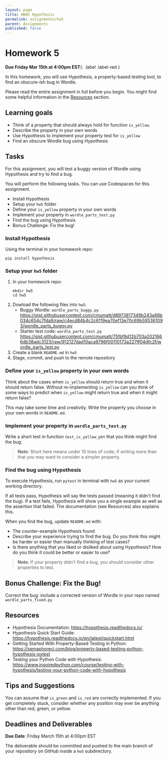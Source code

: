 ```yaml
---
layout: page
title: HW05 Hypothesis
permalink: assignments/hw5
parent: Assignments
published: false
---
```


# Homework 5

**Due Friday Mar 15th at 4:00pm EST**{: .label .label-red }

In this homework, you will use Hypothesis, a property-based testing tool, to find an obscure-ish bug in Wordle.

Please read the entire assignment in full before you begin. You might find some helpful information in the [Resources](#resources) section.

## Learning goals

- Think of a property that should always hold for function `is_yellow`.
- Describe the property in your own words
- Use Hypothesis to implement your property test for `is_yellow`
- Find an obscure Wordle bug using Hypothesis

## Tasks

For this assignment, you will test a buggy version of Wordle using Hypothesis and try to find a bug.

You will perform the following tasks. You can use Codespaces for this assignment.

- Install Hypothesis
- Setup your `hw5` folder
- Define your `is_yellow` property in your own words
- Implement your property in `wordle_parts_test.py`
- Find the bug using Hypothesis
- Bonus Challenge: Fix the bug!

### Install Hypothesis

Using the terminal in your homework repo:

```
pip install hypothesis
```

### Setup your `hw5` folder

1. In your homework repo:
   ```
   mkdir hw5
   cd hw5
   ```
2. Dowload the following files into `hw5`:
   - Buggy Wordle: `wordle_parts_buggy.py` <https://gist.githubusercontent.com/cmumatt/d8973817349b243a88b034c654c7fda9/raw/c4ecd84b4c2c6119ea70ef13e70c69b595361093/wordle_parts_buggy.py>
   - Starter test code: `wordle_parts_test.py` <https://gist.githubusercontent.com/cmumatt/75fbf9d12b703a2021666db38adc3123/raw/912127dad10aca9796f00110173a227ff04dfc2f/wordle_parts_test.py>
3. Create a blank `README.md` in `hw5`
4. Stage, commit, and push to the remote repository

### Define your `is_yellow` property in your own words

Think about the cases when `is_yellow` should return true and when it should return false. Without re-implementing `is_yellow` can you think of some ways to predict when `is_yellow` might return true and when it might return false?

This may take some time and creativity. Write the property you choose in your own words in `README.md`.

### Implement your property in `wordle_parts_test.py`

Write a short test in function `test_is_yellow_pbt` that you think might find the bug.

> **Note**: Short here means under 10 lines of code; if writing more than that you may want to consider a simpler property.

### Find the bug using Hypothesis

To execute Hypothesis, run `pytest` in terminal with `hw5` as your current working directory.

If all tests pass, Hypothesis will say the tests passed (meaning it didn't find the bug). If a test fails, Hypothesis will show you a single example as well as the assertion that failed. The documentation (see Resources) also explains this.

When you find the bug, update `README.md` with:

- The counter-example Hypothesis found
- Describe your experience trying to find the bug. Do you think this might be harder or easier than manually thinking of test cases?
- Is there anything that you liked or disliked about using Hypothesis? How do you think it could be better or easier to use?

> **Note**: If your property didn't find a bug, you should consider other properties to test.

## Bonus Challenge: Fix the Bug!

Correct the bug: include a corrected version of Wordle in your repo named `wordle_parts_fixed.py`

## Resources

- Hypothesis Documentation: <https://hypothesis.readthedocs.io/>
- Hypothesis Quick Start Guide: <https://hypothesis.readthedocs.io/en/latest/quickstart.html>
- Getting Started With Property-Based Testing in Python: <https://semaphoreci.com/blog/property-based-testing-python-hypothesis-pytest>
- Testing your Python Code with Hypothesis: <https://www.inspiredpython.com/course/testing-with-hypothesis/testing-your-python-code-with-hypothesis>

## Tips and Suggestions

You can assume that `is_green` and `is_red` are correctly implemented. If you get completely stuck, consider whether any position may ever be anything other than red, green, or yellow.

## Deadlines and Deliverables

**Due Date**: Friday March 15th at 4:00pm EST

The deliverable should be committed and pushed to the main branch of your repository on GitHub inside a `hw5` subdirectory.
